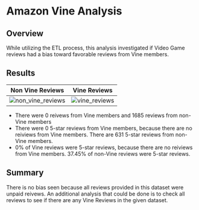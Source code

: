 # Amazon Vine Analysis
## Overview
While utilizing the ETL process, this analysis investigated if Video Game reviews had a bias toward favorable reviews from Vine members.
<br>
## Results

Non Vine Reviews        |  Vine Reviews
:-------------------------:|:-------------------------:
![non_vine_reviews]()  |  ![vine_reviews]()

- There were 0 reivews from Vine members and 1685 reviews from non-Vine members<br>
- There were 0 5-star reviews from Vine members, because there are no reiviews from Vine members. There are 631 5-star reviews from non-Vine members.
- 0% of Vine reviews were 5-star reviews, because there are no reiviews from Vine members. 37.45% of non-Vine reviews were 5-star reviews.<br>

## Summary
There is no bias seen because all reviews provided in this dataset were unpaid reivews. An additional analysis that could be done is to check all reviews to see if there are any Vine Reviews in the given dataset.
